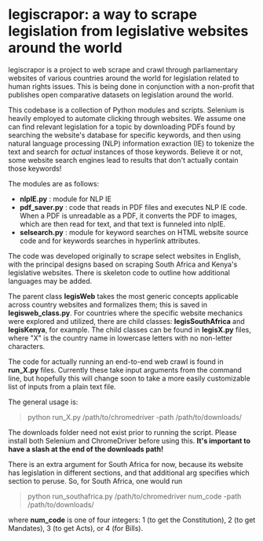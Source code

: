 # legiscrapor: a way to scrape legislation from legislative websites around the world

legiscrapor is a project to web scrape and crawl through 
parliamentary websites of various countries around the world 
for legislation related to human rights issues. 
This is being done in conjunction with a non-profit that publishes 
open comparative datasets on legislation around the world. 

This codebase is a collection of Python modules and scripts. 
Selenium is heavily employed to automate clicking through websites. 
We assume one can find relevant legislation for a topic by downloading PDFs 
found by searching the website's database for specific keywords, 
and then using natural language processing (NLP) information exraction (IE) 
to tokenize the text and search for *actual* instances of those keywords. 
Believe it or not, some website search engines lead to results that don't 
actually contain those keywords!

The modules are as follows: 
* **nlpIE.py** : module for NLP IE 
* **pdf_saver.py** : code that reads in PDF files and executes NLP IE code. 
When a PDF is unreadable as a PDF, it converts the PDF to images, which 
are then read for text, and that text is funneled into nlpIE. 
* **selsearch.py** : module for keyword searches on HTML website source code 
and for keywords searches in hyperlink attributes.  

The code was developed originally to scrape select websites in English, 
with the principal designs based on scraping South Africa and Kenya's 
legislative websites. There is skeleton code to outline how additional languages 
may be added. 

The parent class **legisWeb** takes the most generic concepts applicable across
country websites and formalizes them; this is saved in **legisweb_class.py**. 
For countries where the specific 
website mechanics were explored and utilized, there are child classes:
**legisSouthAfrica** and **legisKenya**, for example. The child classes 
can be found in **legisX.py** files, where "X" is the country name in lowercase 
letters with no non-letter characters.

The code for actually running an end-to-end web crawl is found in **run_X.py** files. 
Currently these take input arguments from the command line, but hopefully 
this will change soon to take a more easily customizable list of inputs 
from a plain text file. 

The general usage is:
> python run_X.py /path/to/chromedriver -path /path/to/downloads/

The downloads folder need not exist prior to running the script. 
Please install both Selenium and ChromeDriver before using this. 
**It's important to have a slash at the end of the downloads path!** 

There is an extra argument for South Africa for now, because its website 
has legislation in different sections, and that additional arg specifies which 
section to peruse. So, for South Africa, one would run 
> python run_southafrica.py /path/to/chromedriver num_code -path /path/to/downloads/

where **num_code** is one of four integers: 1 (to get the Constitution), 2 (to get Mandates), 3 (to get Acts), or 4 (for Bills). 
